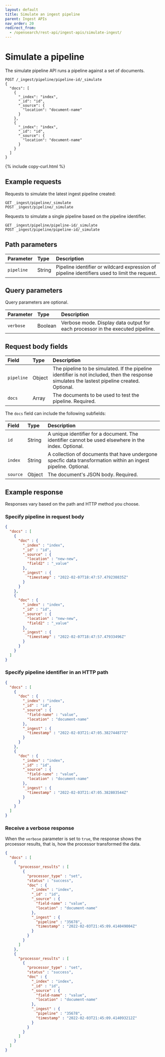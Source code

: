 ```yaml
---
layout: default
title: Simulate an ingest pipeline
parent: Ingest APIs
nav_order: 20
redirect_from:
  - /opensearch/rest-api/ingest-apis/simulate-ingest/
---
```


# Simulate a pipeline

The simulate pipeline API runs a pipeline against a set of documents.

```
POST /_ingest/pipeline/pipeline-id/_simulate
{
  "docs": [
    {
      "_index": "index",
      "_id": "id",
      "_source": {
        "location": "document-name"
      }
    },
    {
      "_index": "index",
      "_id": "id",
      "_source": {
        "location": "document-name"
      }
    }
  ]
}
```
{% include copy-curl.html %}

## Example requests

Requests to simulate the latest ingest pipeline created:

```
GET _ingest/pipeline/_simulate
POST _ingest/pipeline/_simulate
```

Requests to simulate a single pipeline based on the pipeline identifier.

```
GET _ingest/pipeline/pipeline-id/_simulate
POST _ingest/pipeline/pipeline-id/_simulate
```

## Path parameters

Parameter | Type | Description
:--- | :--- | :---
`pipeline` | String | Pipeline identifier or wildcard expression of pipeline identifiers used to limit the request. 

## Query parameters 

Query parameters are optional.

Parameter | Type | Description
:--- | :--- | :---
`verbose` | Boolean | Verbose mode. Display data output for each processor in the executed pipeline.

## Request body fields

Field | Type | Description
:--- | :--- | :---
`pipeline` | Object | The pipeline to be simulated. If the pipeline identifier is not included, then the response simulates the lastest pipeline created. Optional.
`docs` | Array | The documents to be used to test the pipeline. Required.

The `docs` field can include the following subfields:

Field | Type | Description
:--- | :--- | :---
`id` | String | A unique identifier for a document. The identifier cannot be used elsewhere in the index. Optional.
`index` | String | A collection of documents that have undergone specfic data transformation within an ingest pipeline. Optional.
`source` | Object | The document's JSON body. Required.

## Example response

Responses vary based on the path and HTTP method you choose. 

### Specify pipeline in request body

```json
{
  "docs" : [
    {
      "doc" : {
        "_index" : "index",
        "_id" : "id",
        "_source" : {
          "location" : "new-new",
          "field2" : "_value"
        },
        "_ingest" : {
          "timestamp" : "2022-02-07T18:47:57.479230835Z"
        }
      }
    },
    {
      "doc" : {
        "_index" : "index",
        "_id" : "id",
        "_source" : {
          "location" : "new-new",
          "field2" : "_value"
        },
        "_ingest" : {
          "timestamp" : "2022-02-07T18:47:57.47933496Z"
        }
      }
    }
  ]
}
```

### Specify pipeline identifier in an HTTP path

```json
{
  "docs" : [
    {
      "doc" : {
        "_index" : "index",
        "_id" : "id",
        "_source" : {
          "field-name" : "value",
          "location" : "document-name"
        },
        "_ingest" : {
          "timestamp" : "2022-02-03T21:47:05.382744877Z"
        }
      }
    },
    {
      "doc" : {
        "_index" : "index",
        "_id" : "id",
        "_source" : {
          "field-name" : "value",
          "location" : "document-name"
        },
        "_ingest" : {
          "timestamp" : "2022-02-03T21:47:05.382803544Z"
        }
      }
    }
  ]
}
```

### Receive a verbose response 

When the `verbose` parameter is set to `true`, the response shows the prcoessor results, that is, how the processor transformed the data. 

```json
{
  "docs" : [
    {
      "processor_results" : [
        {
          "processor_type" : "set",
          "status" : "success",
          "doc" : {
            "_index" : "index",
            "_id" : "id",
            "_source" : {
              "field-name" : "value",
              "location" : "document-name"
            },
            "_ingest" : {
              "pipeline" : "35678",
              "timestamp" : "2022-02-03T21:45:09.414049004Z"
            }
          }
        }
      ]
    },
    {
      "processor_results" : [
        {
          "processor_type" : "set",
          "status" : "success",
          "doc" : {
            "_index" : "index",
            "_id" : "id",
            "_source" : {
              "field-name" : "value",
              "location" : "document-name"
            },
            "_ingest" : {
              "pipeline" : "35678",
              "timestamp" : "2022-02-03T21:45:09.414093212Z"
            }
          }
        }
      ]
    }
  ]
}
```

